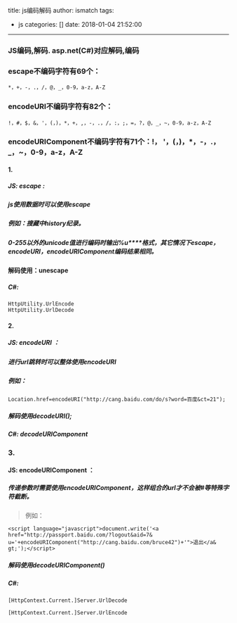 title: js编码解码
author: ismatch
tags:
  - js
categories: []
date: 2018-01-04 21:52:00
---
### JS编码,解码. asp.net(C#)对应解码,编码

### escape不编码字符有69个：
```
*，+，-，.，/，@，_，0-9，a-z，A-Z
```


### encodeURI不编码字符有82个：
```
!，#，$，&，'，(，)，*，+，,，-，.，/，:，;，=，?，@，_，~，0-9，a-z，A-Z
```


### encodeURIComponent不编码字符有71个：!， '，(，)，*，-，.，_，~，0-9，a-z，A-Z

#### 1.
##### JS: escape :

##### js使用数据时可以使用escape
##### 例如：搜藏中history纪录。
##### 0-255以外的unicode值进行编码时输出%u****格式，其它情况下escape，encodeURI，encodeURIComponent编码结果相同。
#### 解码使用：unescape

##### C#:


```
HttpUtility.UrlEncode 
HttpUtility.UrlDecode
```

 

#### 2.
##### JS: encodeURI ：

##### 进行url跳转时可以整体使用encodeURI
##### 例如：
```
Location.href=encodeURI("http://cang.baidu.com/do/s?word=百度&ct=21");
```

##### 解码使用decodeURI();

##### C#: decodeURIComponent

 

### 3.
#### JS: encodeURIComponent ：

##### 传递参数时需要使用encodeURIComponent，这样组合的url才不会被#等特殊字符截断。                           
> 例如：
```
<script language="javascript">document.write('<a href="http://passport.baidu.com/?logout&aid=7& u='+encodeURIComponent("http://cang.baidu.com/bruce42")+'">退出</a& gt;');</script>
```

##### 解码使用decodeURIComponent()

##### C#:


```
[HttpContext.Current.]Server.UrlDecode

[HttpContext.Current.]Server.UrlEncode
```
